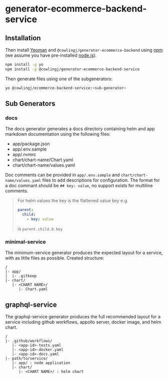 # generator-ecommerce-backend-service

## Installation

Then install [Yeoman](http://yeoman.io) and `@cowlingj/generator-ecommerce-backend` using [npm](https://www.npmjs.com/) (we assume you have pre-installed [node.js](https://nodejs.org/)).

```bash
npm install -g yo
npm install -g @cowlingj/generator-ecommerce-backend-service
```

Then generate files using one of the subgenerators:

```bash
yo @cowlingj/ecommerce-backend-service:<sub-generator>
```

## Sub Generators

### docs

The docs generator generates a docs directory containing helm and app markdown documentation using the following files:
- app/package.json
- app/.env.sample
- app/.nvmrc
- chart/chart-name/Chart.yaml
- chart/chart-name/values.yaml

Doc comments can be provided in `app/.env.sample` and `chart/chart-name/values.yaml` files to add descriptions for configuration.
The format for a doc commant should be `## key: value`, no support exists for multiline comments.

> For helm values the key is the flattened value key
> e.g.
> ```yaml
> parent:
>   child:
>     - key: value
> ```
> is `parent.child.0.key`

### minimal-service

The minimum-service generator produces the expected layout for a service, with as little files as possible.
Created structure:
```
/
|- app/
|  |- .gitkeep
|- chart/
   |- <CHART NAME>/
      |- Chart.yaml
```

## graphql-service

The graphql-service generator produces the full recommended layout for a service including github workflows, appollo server, docker image, and helm chart.

```
/
|- .github/workflows/
   |- <app-id>-tests.yaml
   |- <app-id>-docker.yaml
   |- <app-id>-docs.yaml
|- path/to/service/
   |- app/ : node application
   |- chart/
      |- <CHART NAME>/ : helm chart
```